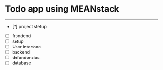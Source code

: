 # Todo app using MEANstack

***
- [*] project stetup
- [ ] frondend
 - [ ] setup
 - [ ] User interface
- [ ] backend
 - [ ] defendencies 
 - [ ] database